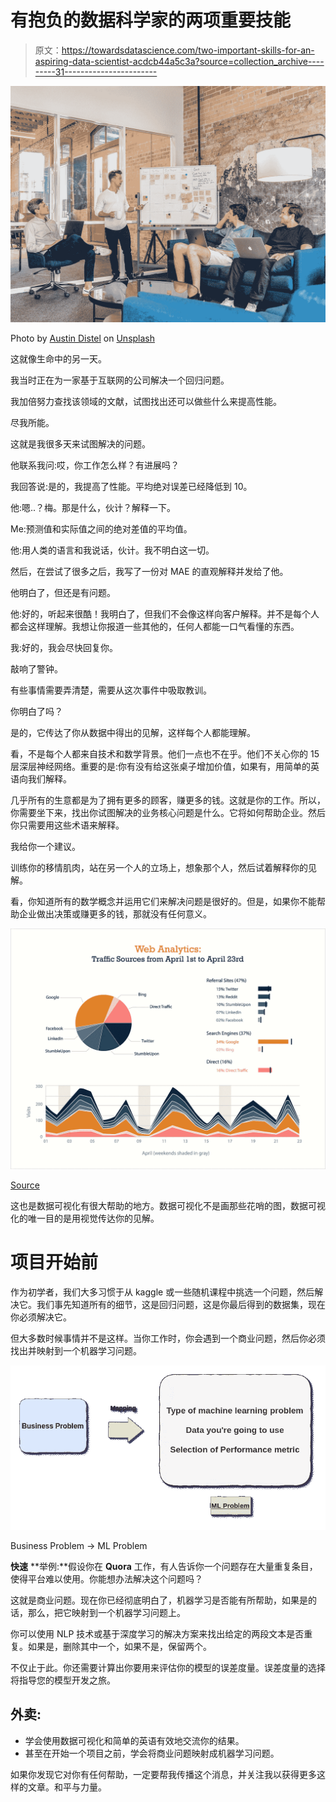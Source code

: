 # 有抱负的数据科学家的两项重要技能

> 原文：<https://towardsdatascience.com/two-important-skills-for-an-aspiring-data-scientist-acdcb44a5c3a?source=collection_archive---------31----------------------->

![](img/4149a4e731177d40f99424f93cfea4dd.png)

Photo by [Austin Distel](https://unsplash.com/@austindistel?utm_source=medium&utm_medium=referral) on [Unsplash](https://unsplash.com?utm_source=medium&utm_medium=referral)

这就像生命中的另一天。

我当时正在为一家基于互联网的公司解决一个回归问题。

我加倍努力查找该领域的文献，试图找出还可以做些什么来提高性能。

尽我所能。

这就是我很多天来试图解决的问题。

他联系我问:哎，你工作怎么样？有进展吗？

我回答说:是的，我提高了性能。平均绝对误差已经降低到 10。

他:嗯..？梅。那是什么，伙计？解释一下。

Me:预测值和实际值之间的绝对差值的平均值。

他:用人类的语言和我说话，伙计。我不明白这一切。

然后，在尝试了很多之后，我写了一份对 MAE 的直观解释并发给了他。

他明白了，但还是有问题。

他:好的，听起来很酷！我明白了，但我们不会像这样向客户解释。并不是每个人都会这样理解。我想让你报道一些其他的，任何人都能一口气看懂的东西。

我:好的，我会尽快回复你。

敲响了警钟。

有些事情需要弄清楚，需要从这次事件中吸取教训。

你明白了吗？

是的，它传达了你从数据中得出的见解，这样每个人都能理解。

看，不是每个人都来自技术和数学背景。他们一点也不在乎。他们不关心你的 15 层深层神经网络。重要的是:你有没有给这张桌子增加价值，如果有，用简单的英语向我们解释。

几乎所有的生意都是为了拥有更多的顾客，赚更多的钱。这就是你的工作。所以，你需要坐下来，找出你试图解决的业务核心问题是什么。它将如何帮助企业。然后你只需要用这些术语来解释。

我给你一个建议。

训练你的移情肌肉，站在另一个人的立场上，想象那个人，然后试着解释你的见解。

看，你知道所有的数学概念并运用它们来解决问题是很好的。但是，如果你不能帮助企业做出决策或赚更多的钱，那就没有任何意义。

![](img/7bb5c2ba5ca49fb968e770e8bb51971e.png)

[Source](https://visme.co/blog/business-intelligence-visualization/)

这也是数据可视化有很大帮助的地方。数据可视化不是画那些花哨的图，数据可视化的唯一目的是用视觉传达你的见解。

# **项目开始前**

作为初学者，我们大多习惯于从 kaggle 或一些随机课程中挑选一个问题，然后解决它。我们事先知道所有的细节，这是回归问题，这是你最后得到的数据集，现在你必须解决它。

但大多数时候事情并不是这样。当你工作时，你会遇到一个商业问题，然后你必须找出并映射到一个机器学习问题。

![](img/b2de95371f2f1cde25c7f42a9d5f7326.png)

Business Problem -> ML Problem

**快速** **举例:**假设你在 **Quora** 工作，有人告诉你一个问题存在大量重复条目，使得平台难以使用。你能想办法解决这个问题吗？

这就是商业问题。现在你已经彻底明白了，机器学习是否能有所帮助，如果是的话，那么，把它映射到一个机器学习问题上。

你可以使用 NLP 技术或基于深度学习的解决方案来找出给定的两段文本是否重复。如果是，删除其中一个，如果不是，保留两个。

不仅止于此。你还需要计算出你要用来评估你的模型的误差度量。误差度量的选择将指导您的模型开发之旅。

## 外卖:

*   学会使用数据可视化和简单的英语有效地交流你的结果。
*   甚至在开始一个项目之前，学会将商业问题映射成机器学习问题。

如果你发现它对你有任何帮助，一定要帮我传播这个消息，并关注我以获得更多这样的文章。和平与力量。